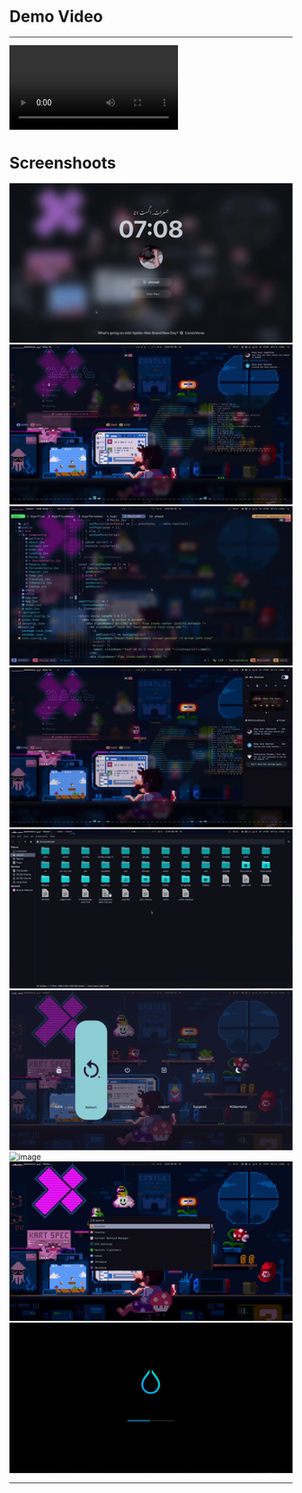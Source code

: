 # Demo Video

---

<video controls >
  <source src="/docs/public/showcase/demo.mp4" type="video/mp4" />
  Your browser does not support the video tag.
</video>

# Screenshoots

![image](/docs/public/showcase/img-1.webp)
![image](/docs/public/showcase/img-3.webp)
![image](/docs/public/showcase/img-2.webp)
![image](/docs/public/showcase/img-4.webp)
![image](/docs/public/showcase/img-5.webp)
![image](/docs/public/showcase/img-6.webp)
![image](/showcase/img-7.webp)
![image](/docs/public/showcase/img-8.webp)
![image](/docs/public/showcase/img-9.webp)

<!-- ![image](/showcase/img-1.webp) -->

---

